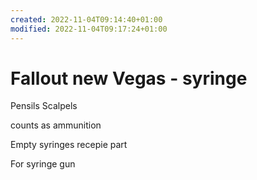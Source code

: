 ```yaml
---
created: 2022-11-04T09:14:40+01:00
modified: 2022-11-04T09:17:24+01:00
---
```


# Fallout new Vegas - syringe

Pensils 
Scalpels

counts as ammunition 

Empty syringes recepie part

For syringe gun
